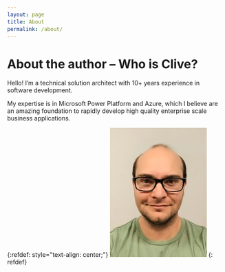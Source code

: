 ```yaml
---
layout: page
title: About
permalink: /about/
---
```


# About the author – Who is Clive?

Hello! I’m a technical solution architect with 10+ years experience in software development.

My expertise is in Microsoft Power Platform and Azure, which I believe are an amazing foundation to rapidly develop high quality enterprise scale business applications.

{:refdef: style="text-align: center;"}
![here](/assets/author.jpg)
{: refdef}
